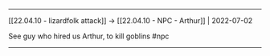 ***

[[22.04.10 - lizardfolk attack]] -> [[22.04.10 - NPC - Arthur]] | 2022-07-02

See guy who hired us Arthur, to kill goblins #npc

***